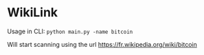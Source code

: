 # WikiLink
Usage in CLI: `python main.py -name bitcoin`

Will start scanning using the url https://fr.wikipedia.org/wiki/bitcoin